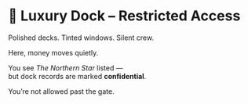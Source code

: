 # 🚤 Luxury Dock – Restricted Access

Polished decks. Tinted windows. Silent crew.

Here, money moves quietly.

You see *The Northern Star* listed —  
but dock records are marked **confidential**.

You’re not allowed past the gate.
